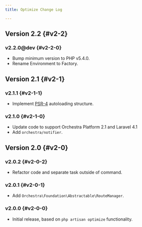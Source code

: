 ```yaml
---
title: Optimize Change Log

---
```


## Version 2.2 {#v2-2}

### v2.2.0@dev {#v2-2-0}

* Bump minimum version to PHP v5.4.0.
* Rename Environment to Factory.

## Version 2.1 {#v2-1}

### v2.1.1 {#v2-1-1}

* Implement [PSR-4](https://github.com/php-fig/fig-standards/blob/master/proposed/psr-4-autoloader/psr-4-autoloader.md) autoloading structure.

### v2.1.0 {#v2-1-0}

* Update code to support Orchestra Platform 2.1 and Laravel 4.1
* Add `orchestra/notifier`.

## Version 2.0 {#v2-0}

### v2.0.2 {#v2-0-2}

* Refactor code and separate task outside of command.

### v2.0.1 {#v2-0-1}

* Add `Orchestra\Foundation\Abstractable\RouteManager`.

### v2.0.0 {#v2-0-0}

* Initial release, based on `php artisan optimize` functionality.
